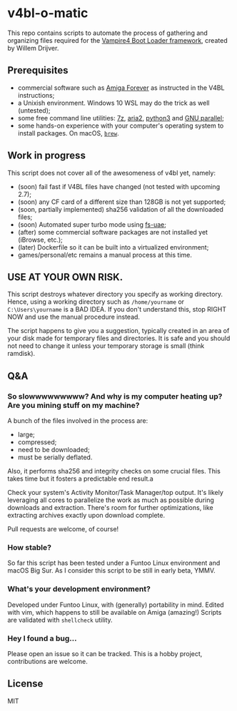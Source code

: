 # v4bl-o-matic

This repo contains scripts to automate the process of gathering and organizing files required for the [Vampire4 Boot Loader framework](http://www.apollo-core.com/knowledge.php?b=6&note=32334&z=lqh_vS), created by Willem Drijver.

## Prerequisites

 - commercial software such as [Amiga Forever](https://www.amigaforever.com/) as instructed in the V4BL instructions;
 - a Unixish environment. Windows 10 WSL may do the trick as well (untested);
 - some free command line utilities: [7z](https://7-zip.org), [aria2](https://aria2.github.io), [python3](https://python.org) and [GNU parallel](https://www.gnu.org/software/parallel/);
 - some hands-on experience with your computer's operating system to install packages. On macOS, [`brew`](https://brew.sh).

## Work in progress

This script does not cover all of the awesomeness of v4bl yet, namely:
 - (soon) fail fast if V4BL files have changed (not tested with upcoming 2.7);
 - (soon) any CF card of a different size than 128GB is not yet supported;
 - (soon, partially implemented) sha256 validation of all the downloaded files;
 - (soon) Automated super turbo mode using [fs-uae](https://fs-uae.net);
 - (after) some commercial software packages are not installed yet (iBrowse, etc.);
 - (later) Dockerfile so it can be built into a virtualized environment;
 - games/personal/etc remains a manual process at this time.

## USE AT YOUR OWN RISK.

This script destroys whatever directory you specify as working directory.
Hence, using a working directory such as `/home/yourname` or `C:\Users\yourname` is a BAD IDEA. If you don't understand this, stop RIGHT NOW and use the manual procedure instead.

The script happens to give you a suggestion, typically created in an area of your disk made for temporary files and directories. It is safe and you should not need to change it unless your temporary storage is small (think ramdisk).

## Q&A

### So slowwwwwwwww? And why is my computer heating up? Are you mining stuff on my machine?

A bunch of the files involved in the process are:
 - large;
 - compressed;
 - need to be downloaded;
 - must be serially deflated.

Also, it performs sha256 and integrity checks on some crucial files. This takes time but it fosters a predictable end result.a

Check your system's Activity Monitor/Task Manager/top output. It's likely leveraging all cores to parallelize the work as much as possible during downloads and extraction.
There's room for further optimizations, like extracting archives exactly upon download complete.

Pull requests are welcome, of course!

### How stable?

So far this script has been tested under a Funtoo Linux environment and macOS Big Sur.
As I consider this script to be still in early beta, YMMV.

### What's your development environment?

Developed under Funtoo Linux, with (generally) portability in mind.
Edited with vim, which happens to still be available on Amiga (amazing!)
Scripts are validated with `shellcheck` utility.

### Hey I found a bug...

Please open an issue so it can be tracked. This is a hobby project, contributions are welcome.

## License

MIT
